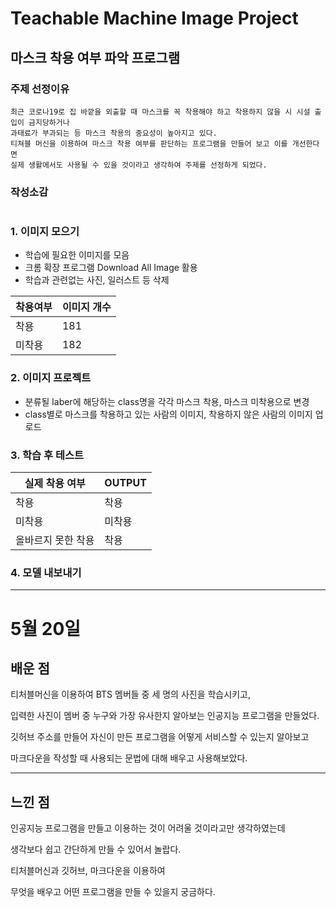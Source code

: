  Teachable Machine Image Project
===
## 마스크 착용 여부 파악 프로그램
### 주제 선정이유
```
최근 코로나19로 집 바깥을 외출할 때 마스크를 꼭 착용해야 하고 착용하지 않을 시 시설 출입이 금지당하거나
과태료가 부과되는 등 마스크 착용의 중요성이 높아지고 있다.
티쳐블 머신을 이용하여 마스크 착용 여부를 판단하는 프로그램을 만들어 보고 이를 개선한다면
실제 생활에서도 사용될 수 있을 것이라고 생각하여 주제를 선정하게 되었다.
```
### 작성소감
~~~

~~~

### 1. 이미지 모으기

+ 학습에 필요한 이미지를 모음
+ 크롬 확장 프로그램 Download All Image 활용
+ 학습과 관련없는 사진, 일러스트 등 삭제

|착용여부|이미지 개수|
|----|----|
|착용|181|
|미착용|182|

### 2. 이미지 프로젝트

+ 분류될 laber에 해당하는 class명을 각각 마스크 착용, 마스크 미착용으로 변경
+ class별로 마스크를 착용하고 있는 사람의 이미지, 착용하지 않은 사람의 이미지 업로드

### 3. 학습 후 테스트

|실제 착용 여부|OUTPUT|
|----|----|
|착용|착용|
|미착용|미착용|
|올바르지 못한 착용|착용|

### 4. 모델 내보내기
---

5월 20일
===
## 배운 점
티처블머신을 이용하여 BTS 멤버들 중 세 명의 사진을 학습시키고,

입력한 사진이 멤버 중 누구와 가장 유사한지 알아보는 인공지능 프로그램을 만들었다.

깃허브 주소를 만들어 자신이 만든 프로그램을 어떻게 서비스할 수 있는지 알아보고

마크다운을 작성할 때 사용되는 문법에 대해 배우고 사용해보았다.

---
## 느낀 점
인공지능 프로그램을 만들고 이용하는 것이 어려울 것이라고만 생각하였는데

생각보다 쉽고 간단하게 만들 수 있어서 놀랍다.

티처블머신과 깃허브, 마크다운을 이용하여

무엇을 배우고 어떤 프로그램을 만들 수 있을지 궁금하다.
